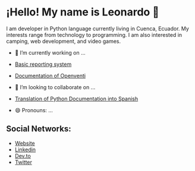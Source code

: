 # ¡Hello! My name is Leonardo 👋


I am developer in Python language currently living in Cuenca, Ecuador. My interests range from technology to programming. I am also interested in camping, web development, and video games.


- 🔭 I’m currently working on ...
- [Basic reporting system ](https://github.com/gomezgleonardob/Basic_Report_System)
- [Documentation of Openventi](https://github.com/openventi/documentation)
- 👯 I’m looking to collaborate on ...
- [Translation of Python Documentation into Spanish](https://github.com/python/python-docs-es)


- 😄 Pronouns: ...
## Social Networks:

- [Website](https://gomezgleonardob.dev)
- [Linkedin](https://www.linkedin.com/in/leonardo-gomez-562701204/)
- [Dev.to](https://dev.to/gomezgleonardob/)
- [Twitter](https://twitter.com/gomezgleonardob/)
